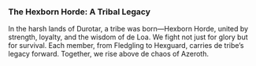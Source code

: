 ### **The Hexborn Horde: A Tribal Legacy**
In the harsh lands of Durotar, a tribe was born—Hexborn Horde, united by strength, loyalty, and the wisdom of de Loa. We fight not just for glory but for survival. Each member, from Fledgling to Hexguard, carries de tribe’s legacy forward. Together, we rise above de chaos of Azeroth.
